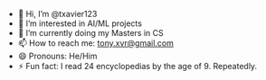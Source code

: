 - 👋 Hi, I’m @txavier123
- 👀 I’m interested in AI/ML projects
- 🌱 I’m currently doing my Masters in CS
- 📫 How to reach me: tony.xvr@gmail.com
- 😄 Pronouns: He/Him
- ⚡ Fun fact: I read 24 encyclopedias by the age of 9. Repeatedly.

<!---
txavier123/txavier123 is a ✨ special ✨ repository because its `README.md` (this file) appears on your GitHub profile.
You can click the Preview link to take a look at your changes.
--->
